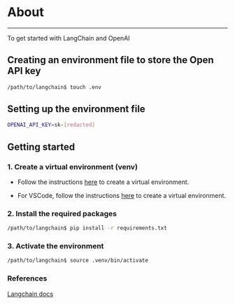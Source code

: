 # About
---
To get started with LangChain and OpenAI


## Creating an environment file to store the Open API key
    
```bash
/path/to/langchain$ touch .env
```

## Setting up the environment file

```bash
OPENAI_API_KEY=sk-[redacted]
```

## Getting started

### 1. Create a virtual environment (venv)

- Follow the instructions [here](https://docs.python.org/3/library/venv.html) to create a virtual environment.

- For VSCode, follow the instructions [here](https://code.visualstudio.com/docs/python/environments#_creating-environments) to create a virtual environment.

### 2. Install the required packages

```bash
/path/to/langchain$ pip install -r requirements.txt
```

### 3. Activate the environment

```bash
/path/to/langchain$ source .venv/bin/activate
```


### References
[Langchain docs](https://python.langchain.com/docs/get_started/introduction)